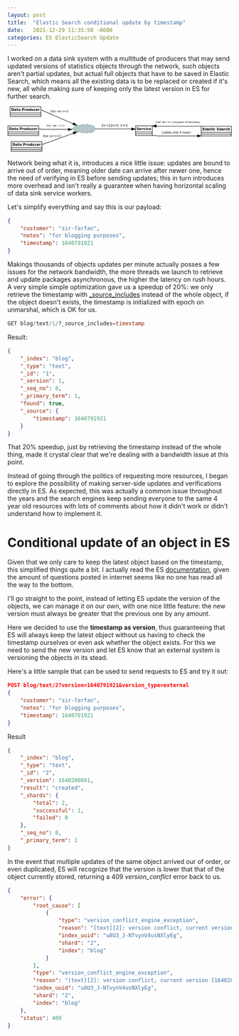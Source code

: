 ```yaml
---
layout: post
title:  "Elastic Search conditional update by timestamp"
date:   2021-12-29 11:35:50 -0600
categories: ES ElasticSearch Update
---
```

I worked on a data sink system with a multitude of producers that may send updated versions of statistics objects through the network, such objects aren't partial updates, but actual full objects that have to be saved in Elastic Search, which means all the existing data is to be replaced or created if it's new, all while making sure of keeping only the latest version in ES for further search.

![Architecture](/graphics/ESCondUpdateArch1.png)

Network being what it is, introduces a nice little issue: updates are bound to arrive out of order, meaning older date can arrive after newer one, hence the need of verifying in ES before sending updates; this in turn introduces more overhead and isn't really a guarantee when having horizontal scaling of data sink service workers.

Let's simplify everything and say this is our payload:
```json
{
    "customer": "sir-farfan",
    "notes": "for blogging purposes",
    "timestamp": 1640791921
}
```

Makings thousands of objects updates per minute actually posses a few issues for the network bandwidth, the more threads we launch to retrieve and update packages asynchronous, the higher the latency on rush hours. A very simple simple optimization gave us a speedup of 20%: we only retrieve the timestamp with [_source_includes][source-includes] instead of the whole object, if the object doesn't exists, the timestamp is initialized with epoch on unmarshal, which is OK for us.

```sql
GET blog/text/1/?_source_includes=timestamp
```
Result:
```json
{
    "_index": "blog",
    "_type": "text",
    "_id": "1",
    "_version": 1,
    "_seq_no": 0,
    "_primary_term": 1,
    "found": true,
    "_source": {
        "timestamp": 1640791921
    }
}
```

That 20% speedup, just by retrieving the timestamp instead of the whole thing, made it crystal clear that we're dealing with a bandwidth issue at this point.

Instead of going through the politics of requesting more resources, I began to explore the possibility of making server-side updates and verifications directly in ES. As expected, this was actually a common issue throughout the years and the search engines keep sending everyone to the same 4 year old resources with lots of comments about how it didn't work or didn't understand how to implement it.

Conditional update of an object in ES
=====================================

Given that we only care to keep the latest object based on the timestamp, this simplified things quite a bit. I actually read the ES [documentation][es-versioning], given the amount of questions posted in internet seems like no one has read all the way to the bottom.

I'll go straight to the point, instead of letting ES update the version of the objects, we can manage it on our own, with one nice little feature: the new version must always be greater that the previous one by any amount.

Here we decided to use the **timestamp as version**, thus guaranteeing that ES will always keep the latest object without us having to check the timestamp ourselves or even ask whether the object exists. For this we need to send the new version and let ES know that an external system is versioning the objects in its stead.

Here's a little sample that can be used to send requests to ES and try it out:
```json
POST blog/text/2?version=1640791921&version_type=external
{
    "customer": "sir-farfan",
    "notes": "for blogging purposes",
    "timestamp": 1640791921
}
```

Result
```json
{
    "_index": "blog",
    "_type": "text",
    "_id": "2",
    "_version": 1640280891,
    "result": "created",
    "_shards": {
        "total": 2,
        "successful": 1,
        "failed": 0
    },
    "_seq_no": 0,
    "_primary_term": 1
}
```

In the event that multiple updates of the same object arrived our of order, or even duplicated, ES will recognize that the version is lower that that of the object currently stored, returning a 409 *version_conflict* error back to us.
```json
{
    "error": {
        "root_cause": [
            {
                "type": "version_conflict_engine_exception",
                "reason": "[text][2]: version conflict, current version [1640280891] is higher or equal to the one provided [1640280891]",
                "index_uuid": "u8U3_J-NTvynV4usNXlyEg",
                "shard": "2",
                "index": "blog"
            }
        ],
        "type": "version_conflict_engine_exception",
        "reason": "[text][2]: version conflict, current version [1640280891] is higher or equal to the one provided [1640280891]",
        "index_uuid": "u8U3_J-NTvynV4usNXlyEg",
        "shard": "2",
        "index": "blog"
    },
    "status": 409
}
```


[source-includes]: https://www.elastic.co/guide/en/elasticsearch/reference/current/docs-get.html
[es-versioning]:   https://www.elastic.co/blog/elasticsearch-versioning-support

